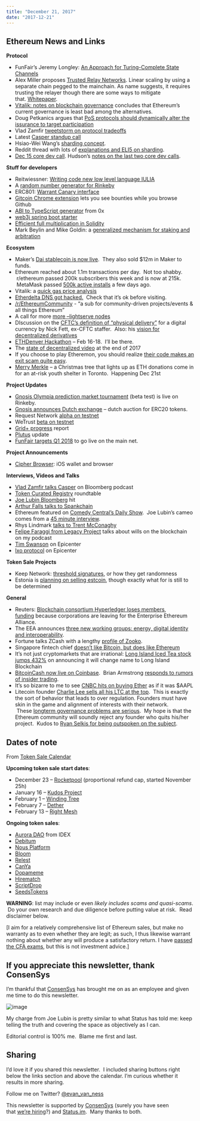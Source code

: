 ```yaml
---
title: "December 21, 2017"
date: "2017-12-21"
---
```


## Ethereum News and Links

**Protocol**

- FunFair’s Jeremy Longley: [An Approach for Turing-Complete State Channels](https://t.umblr.com/redirect?z=https%3A%2F%2Ffunfair.io%2Fapproach-turing-complete-state-channels-part-1%2F&t=ZDc0MWI5OGI1OTJhMWMwOTUyYWYwODZiMzYxZTM2N2M2ZWZlYjM5ZixhUlNheTV1Qw%3D%3D&b=t%3AQ8svKXOQOFn4j1wJ-IeWRA&p=https%3A%2F%2Fwww.weekinethereum.com%2Fpost%2F168796221303%2Fdecember-21-2017&m=0)
- Alex Miller proposes [Trusted Relay Networks](https://t.umblr.com/redirect?z=https%3A%2F%2Fblog.gridplus.io%2Fintroducing-trusted-relay-networks-6c168f72a6f6&t=M2U4MzkzZjVhNjY0M2I0MTI3NDdjNDQ3YzQ1MzBlMDJmNjMzOWVmZixhUlNheTV1Qw%3D%3D&b=t%3AQ8svKXOQOFn4j1wJ-IeWRA&p=https%3A%2F%2Fwww.weekinethereum.com%2Fpost%2F168796221303%2Fdecember-21-2017&m=0). Linear scaling by using a separate chain pegged to the mainchain. As name suggests, it requires trusting the relayer though there are some ways to mitigate that. [Whitepaper](https://t.umblr.com/redirect?z=https%3A%2F%2Fgridplus.io%2Fassets%2FTrustedRelayerNetwork.pdf&t=YzE0MzI3MmY1MjQ5MmRkMjc1NTc1NWMwNTgxMWY1ZmUwNmY4ZTRlNyxhUlNheTV1Qw%3D%3D&b=t%3AQ8svKXOQOFn4j1wJ-IeWRA&p=https%3A%2F%2Fwww.weekinethereum.com%2Fpost%2F168796221303%2Fdecember-21-2017&m=0).
- [Vitalik: notes on blockchain governance](https://t.umblr.com/redirect?z=http%3A%2F%2Fvitalik.ca%2Fgeneral%2F2017%2F12%2F17%2Fvoting.html&t=MTJkNmNhNDM4MTFhYTQyOTI0OWI5MjAwZTMyZDkxNGQyNzVhNTIzMyxhUlNheTV1Qw%3D%3D&b=t%3AQ8svKXOQOFn4j1wJ-IeWRA&p=https%3A%2F%2Fwww.weekinethereum.com%2Fpost%2F168796221303%2Fdecember-21-2017&m=0) concludes that Ethereum’s current governance is least bad among the alternatives.
- Doug Petkanics argues that [PoS protocols should dynamically alter the issurance to target participation](https://t.umblr.com/redirect?z=https%3A%2F%2Fmedium.com%2F%40petkanics%2Finflation-and-participation-in-stake-based-token-protocols-1593688612bf&t=ZWJhNjEyOWNhMDRhNzljNWVlNjc1OWRlYjdmMzRhNGNmNDljZTdkNSxhUlNheTV1Qw%3D%3D&b=t%3AQ8svKXOQOFn4j1wJ-IeWRA&p=https%3A%2F%2Fwww.weekinethereum.com%2Fpost%2F168796221303%2Fdecember-21-2017&m=0)
- Vlad Zamfir [tweetstorm on protocol tradeoffs](https://twitter.com/VladZamfir/status/942271978798534657)
- Latest [Casper standup call](https://t.umblr.com/redirect?z=https%3A%2F%2Fwww.youtube.com%2Fwatch%3Fv%3D1ueRyytJ6U0&t=OGFkNmJiM2MyNjJhMzM5ZjhjZjA4NjQ1YmZiYmIzNjg4YzY0Y2Q0NixhUlNheTV1Qw%3D%3D&b=t%3AQ8svKXOQOFn4j1wJ-IeWRA&p=https%3A%2F%2Fwww.weekinethereum.com%2Fpost%2F168796221303%2Fdecember-21-2017&m=0)
- Hsiao-Wei Wang’s [sharding concept](https://t.umblr.com/redirect?z=https%3A%2F%2Fgithub.com%2Fhwwhww%2Feth-research%2Fblob%2Fmaster%2Fsharding%2Fslides%2FEthereum_Sharding_Concept_20171203_Shenzhen.pdf&t=MDExOWUxMDFjMWE0ZWVkZjMzZDc0YmQ1MjEyYmJjN2EyZDFmOTI4OSxhUlNheTV1Qw%3D%3D&b=t%3AQ8svKXOQOFn4j1wJ-IeWRA&p=https%3A%2F%2Fwww.weekinethereum.com%2Fpost%2F168796221303%2Fdecember-21-2017&m=0).
- Reddit thread with lots of [explanations and ELI5 on sharding](https://t.umblr.com/redirect?z=https%3A%2F%2Fwww.reddit.com%2Fr%2Fethereum%2Fcomments%2F7k88do%2Fa_summary_of_sharding_phase_1_ethereums_scaling%2F&t=N2MzNWVkMTA1NGY0OTcwMTYzMzFkY2I5NTMyZDViN2Q3NmE0M2U3ZCxhUlNheTV1Qw%3D%3D&b=t%3AQ8svKXOQOFn4j1wJ-IeWRA&p=https%3A%2F%2Fwww.weekinethereum.com%2Fpost%2F168796221303%2Fdecember-21-2017&m=0).
- [Dec 15 core dev call](https://t.umblr.com/redirect?z=https%3A%2F%2Fwww.youtube.com%2Fwatch%3Fv%3DnaPA7tjrgsk&t=ZDU3MGVjODE2NzljZTZjMjU1MTQyYzllYzg2OTVhYjFjNzJkNmY4MixhUlNheTV1Qw%3D%3D&b=t%3AQ8svKXOQOFn4j1wJ-IeWRA&p=https%3A%2F%2Fwww.weekinethereum.com%2Fpost%2F168796221303%2Fdecember-21-2017&m=0). Hudson’s [notes on the last two core dev calls](https://t.umblr.com/redirect?z=https%3A%2F%2Fwww.reddit.com%2Fr%2Fethereum%2Fcomments%2F7khro1%2Fnotes_from_ethereum_core_devs_meeting_29_120117%2F&t=OGU5NTczZGRmYTNjODNiYmVhNGIwODIwMWVlMjYyZmZjZWRhZTQyNCxhUlNheTV1Qw%3D%3D&b=t%3AQ8svKXOQOFn4j1wJ-IeWRA&p=https%3A%2F%2Fwww.weekinethereum.com%2Fpost%2F168796221303%2Fdecember-21-2017&m=0).

**Stuff for developers**

- Reitwiessner: [Writing code new low level language IULIA](https://t.umblr.com/redirect?z=https%3A%2F%2Fmedium.com%2F%40chriseth%2Fwriting-smart-contracts-in-iulia-2a5ba737c7f1&t=ZWVkMzU0ZDYwNjFiMjE3YTY2MTE3Mzk2YjgxZTE2ZTA4YjBmOGU0MCxhUlNheTV1Qw%3D%3D&b=t%3AQ8svKXOQOFn4j1wJ-IeWRA&p=https%3A%2F%2Fwww.weekinethereum.com%2Fpost%2F168796221303%2Fdecember-21-2017&m=0)
- A [random number generator for Rinkeby](https://t.umblr.com/redirect?z=https%3A%2F%2Fwww.reddit.com%2Fr%2Fethdev%2Fcomments%2F7ks4th%2Frinkeby_random_number_generator_contract_28205%2F&t=ODNkMTAxOWFkODE0MmUwNDM3MGVkODQ1MTAxZWNiZWFkMDRjNWU3NyxhUlNheTV1Qw%3D%3D&b=t%3AQ8svKXOQOFn4j1wJ-IeWRA&p=https%3A%2F%2Fwww.weekinethereum.com%2Fpost%2F168796221303%2Fdecember-21-2017&m=0)
- ERC801: [Warrant Canary interface](https://t.umblr.com/redirect?z=https%3A%2F%2Fgithub.com%2Fethereum%2FEIPs%2Fpull%2F801&t=Y2IwODA5YjFiOTM3MGEzMmI0MDk5YzcxNDBkNWE2OWNhNTZkNmNjYSxhUlNheTV1Qw%3D%3D&b=t%3AQ8svKXOQOFn4j1wJ-IeWRA&p=https%3A%2F%2Fwww.weekinethereum.com%2Fpost%2F168796221303%2Fdecember-21-2017&m=0)
- [Gitcoin Chrome extension](https://t.umblr.com/redirect?z=https%3A%2F%2Fmedium.com%2Fgitcoin%2Fgitcoin-chrome-extension-enters-alpha-63f9bdf492e4&t=YjMwZjY0M2U3Y2RhOWEyMDhlNGJhNDEwODZlZWEwMTQ3ZTkxMGJjNixhUlNheTV1Qw%3D%3D&b=t%3AQ8svKXOQOFn4j1wJ-IeWRA&p=https%3A%2F%2Fwww.weekinethereum.com%2Fpost%2F168796221303%2Fdecember-21-2017&m=0) lets you see bounties while you browse Github
- [ABI to TypeScript generator](https://t.umblr.com/redirect?z=https%3A%2F%2Fblog.0xproject.com%2Fabi-to-typescript-generator-b0fb5cae9e29&t=NTRkY2EyNzliMTE3ZTU1NTJlMGU1NGRiZWRkNzNlM2U2NjVkM2Q5YixhUlNheTV1Qw%3D%3D&b=t%3AQ8svKXOQOFn4j1wJ-IeWRA&p=https%3A%2F%2Fwww.weekinethereum.com%2Fpost%2F168796221303%2Fdecember-21-2017&m=0) from 0x
- [web3j spring boot starter](https://t.umblr.com/redirect?z=https%3A%2F%2Fgithub.com%2Fweb3j%2Fweb3j-spring-boot-starter%2Freleases%2Ftag%2Fv1.5.0&t=OTkxYWRjZjVlMGJjZDA4ZjJiMjZmNjM5YThjMzlhMTdmZmM0MmM1MCxhUlNheTV1Qw%3D%3D&b=t%3AQ8svKXOQOFn4j1wJ-IeWRA&p=https%3A%2F%2Fwww.weekinethereum.com%2Fpost%2F168796221303%2Fdecember-21-2017&m=0)
- [Efficient full multiplication in Solidity](https://t.umblr.com/redirect?z=https%3A%2F%2Fmedium.com%2Fwicketh%2Fmathemagic-full-multiply-27650fec525d&t=NjZlZWQwZmY1NWI5YzQwMTg5YTI5YzdhNWI5ZjFmOWViODJjOGY1MixhUlNheTV1Qw%3D%3D&b=t%3AQ8svKXOQOFn4j1wJ-IeWRA&p=https%3A%2F%2Fwww.weekinethereum.com%2Fpost%2F168796221303%2Fdecember-21-2017&m=0)
- Mark Beylin and Mike Goldin: a [generalized mechanism for staking and arbitration](https://t.umblr.com/redirect?z=https%3A%2F%2Fdocs.google.com%2Fdocument%2Fd%2F1CNBjz4oTUTQo2VjRh2jK0VBY5z7GAVPwT8YsVtOv1Ns%2Fedit&t=YzhlNmVjMTg1MGViNTU5YjUxMmY2ZTFhMWU0ZWI0YTdmMTM5MjJjMixhUlNheTV1Qw%3D%3D&b=t%3AQ8svKXOQOFn4j1wJ-IeWRA&p=https%3A%2F%2Fwww.weekinethereum.com%2Fpost%2F168796221303%2Fdecember-21-2017&m=0)

  
  
**Ecosystem**

- Maker’s [Dai stablecoin is now live](https://t.umblr.com/redirect?z=https%3A%2F%2Fmedium.com%2F%40MakerDAO%2Fdai-is-now-live-ad87e34fc826&t=Njk2ZTM2YTY1ZWQxMWE0ZWNiM2EyMWI5NTAwMTEzOWVlNWMwZWViNyxhUlNheTV1Qw%3D%3D&b=t%3AQ8svKXOQOFn4j1wJ-IeWRA&p=https%3A%2F%2Fwww.weekinethereum.com%2Fpost%2F168796221303%2Fdecember-21-2017&m=0).  They also sold $12m in Maker to funds.
- Ethereum reached about 1.1m transactions per day.  Not too shabby.  r/ethereum passed 200k subscribers this week and is now at 215k.  MetaMask passed [500k active installs](https://twitter.com/metamask_io/status/942816957920829440) a few days ago.
- Vitalik: a [quick gas price analysis](https://t.umblr.com/redirect?z=http%3A%2F%2Fvitalik.ca%2Fgeneral%2F2017%2F12%2F14%2Fgas_analysis.html&t=NDg5YTA4ODBhOGQyM2YyZTcwNzI4ODdhZmUxYjdlZDFhZmRmYzg5NixhUlNheTV1Qw%3D%3D&b=t%3AQ8svKXOQOFn4j1wJ-IeWRA&p=https%3A%2F%2Fwww.weekinethereum.com%2Fpost%2F168796221303%2Fdecember-21-2017&m=0)
- [Etherdelta DNS got hacked.](https://t.umblr.com/redirect?z=https%3A%2F%2Fwww.reddit.com%2Fr%2Fethereum%2Fcomments%2F7l49xd%2Fthe_etherdelta_domain_was_hijacked_please_do_not%2F&t=ODUyZTVhNTgxYWJmOTNjOGQ3NDQ1NTRmZmRmYjg1MmI3MzkwOWQ3NCxhUlNheTV1Qw%3D%3D&b=t%3AQ8svKXOQOFn4j1wJ-IeWRA&p=https%3A%2F%2Fwww.weekinethereum.com%2Fpost%2F168796221303%2Fdecember-21-2017&m=0)  Check that it’s ok before visiting.
- [/r/EthereumCommunity](https://t.umblr.com/redirect?z=https%3A%2F%2Fwww.reddit.com%2Fr%2FEthereumCommunity%2F&t=YTdmOTM1NDQ4YTYzMzkxNTFkMTdlZTk0NDdhYzc1OTdjZTJmYTE4ZCxhUlNheTV1Qw%3D%3D&b=t%3AQ8svKXOQOFn4j1wJ-IeWRA&p=https%3A%2F%2Fwww.weekinethereum.com%2Fpost%2F168796221303%2Fdecember-21-2017&m=0) - “a sub for community-driven projects/events & all things Ethereum”
- A call for more [more –lightserve nodes](https://t.umblr.com/redirect?z=https%3A%2F%2Fwww.reddit.com%2Fr%2Fethereum%2Fcomments%2F7k4vy5%2Fwe_desperately_need_more_lightserve_nodes%2F&t=M2U1ZThkZjY5MzgzNzMwOTM1MTc1MGE5MTBkMjMzNGU0N2MxMTExNyxhUlNheTV1Qw%3D%3D&b=t%3AQ8svKXOQOFn4j1wJ-IeWRA&p=https%3A%2F%2Fwww.weekinethereum.com%2Fpost%2F168796221303%2Fdecember-21-2017&m=0)
- DIscussion on the [CFTC’s definition of “physical delivery”](https://t.umblr.com/redirect?z=https%3A%2F%2Fmedium.com%2F%40nfett%2Fissues-and-discussion-of-the-cftcs-physical-delivery-of-a-virtual-currency-definition-92effcc209a1&t=OGE1M2M3MGE4YTU5NDNiMjRhMzhlMGFiNTcyYjg4OTljY2FlMGZlZSxhUlNheTV1Qw%3D%3D&b=t%3AQ8svKXOQOFn4j1wJ-IeWRA&p=https%3A%2F%2Fwww.weekinethereum.com%2Fpost%2F168796221303%2Fdecember-21-2017&m=0) for a digital currency by Nick Fett, ex-CFTC staffer.  Also: his [vision for decentralized derivatives](https://t.umblr.com/redirect?z=https%3A%2F%2Fmedium.com%2F%40nfett%2Fdecentralized-derivatives-the-vision-4cb47d7c6459&t=M2EyZmQwOGFjNTA2NzQyOGFmZjdjMDczN2I0ZmU0MmVmNzhjMzNmZSxhUlNheTV1Qw%3D%3D&b=t%3AQ8svKXOQOFn4j1wJ-IeWRA&p=https%3A%2F%2Fwww.weekinethereum.com%2Fpost%2F168796221303%2Fdecember-21-2017&m=0)
- [ETHDenver Hackathon](https://t.umblr.com/redirect?z=https%3A%2F%2Fethdenver.com%2F&t=OWJlMmFlNjcyYWFmNmU2OTdhYzI1NzBmYTIwODVhYzU2YTIzNTI0MSxhUlNheTV1Qw%3D%3D&b=t%3AQ8svKXOQOFn4j1wJ-IeWRA&p=https%3A%2F%2Fwww.weekinethereum.com%2Fpost%2F168796221303%2Fdecember-21-2017&m=0) – Feb 16-18.  I’ll be there.
- The [state of decentralized video](https://t.umblr.com/redirect?z=https%3A%2F%2Fmedium.com%2Fparatii%2Fthe-state-of-decentralised-video-q4-2017-42663ff94b28&t=ODNhZjNhZDdmMThmN2JhZjQ0YTU3MGZkMjkyMjBhYjE2N2RiZjFiYSxhUlNheTV1Qw%3D%3D&b=t%3AQ8svKXOQOFn4j1wJ-IeWRA&p=https%3A%2F%2Fwww.weekinethereum.com%2Fpost%2F168796221303%2Fdecember-21-2017&m=0) at the end of 2017
- If you choose to play Etheremon, you should realize [their code makes an exit scam quite easy](https://t.umblr.com/redirect?z=https%3A%2F%2Fwww.reddit.com%2Fr%2Fethereum%2Fcomments%2F7kz83v%2Fetheremon_a_pokemon_version_of_cryptokitties_just%2Fdrijss9%2F&t=ZTg1Y2I0YzhjMzFhNGZlMmRjZTE3ZTA2NGU2MTkwMmIzMTg2YWYyZixhUlNheTV1Qw%3D%3D&b=t%3AQ8svKXOQOFn4j1wJ-IeWRA&p=https%3A%2F%2Fwww.weekinethereum.com%2Fpost%2F168796221303%2Fdecember-21-2017&m=0).
- [Merry Merkle](https://t.umblr.com/redirect?z=https%3A%2F%2Fmerrymerkle.com%2F&t=ZTllMzU2NmQ5Y2ExN2I4MjVmOWI3NTNjNGMwZTExOTBkMjllYmRjZSxhUlNheTV1Qw%3D%3D&b=t%3AQ8svKXOQOFn4j1wJ-IeWRA&p=https%3A%2F%2Fwww.weekinethereum.com%2Fpost%2F168796221303%2Fdecember-21-2017&m=0) – a Christmas tree that lights up as ETH donations come in for an at-risk youth shelter in Toronto.  Happening Dec 21st

**Project Updates**

- [Gnosis Olympia prediction market tournament](https://t.umblr.com/redirect?z=https%3A%2F%2Folympia.gnosis.pm%2Fgamerules&t=ZTA1ODIxODQ4YjA5ODlkMGM3N2U2YWFhOGZhNTA2ZWZiNDczMTA4YixhUlNheTV1Qw%3D%3D&b=t%3AQ8svKXOQOFn4j1wJ-IeWRA&p=https%3A%2F%2Fwww.weekinethereum.com%2Fpost%2F168796221303%2Fdecember-21-2017&m=0) (beta test) is live on Rinkeby.
- [Gnosis announces Dutch exchange](https://t.umblr.com/redirect?z=https%3A%2F%2Fblog.gnosis.pm%2Fintroducing-the-gnosis-dutch-exchange-53bd3d51f9b2&t=MzRlMGVhZmRkZDI1ZmViMWJjOGJmMjA1MjNkZDMyYzQzZGJkOTMyYyxhUlNheTV1Qw%3D%3D&b=t%3AQ8svKXOQOFn4j1wJ-IeWRA&p=https%3A%2F%2Fwww.weekinethereum.com%2Fpost%2F168796221303%2Fdecember-21-2017&m=0) – dutch auction for ERC20 tokens.
- Request Network [alpha on testnet](https://t.umblr.com/redirect?z=https%3A%2F%2Fapp.request.network%2F%23%2F&t=MzExYWU4MjMzNmExOWIzYjcxMjNlOWYwYjZkNDI1ZTJlOTdkZTIxMixhUlNheTV1Qw%3D%3D&b=t%3AQ8svKXOQOFn4j1wJ-IeWRA&p=https%3A%2F%2Fwww.weekinethereum.com%2Fpost%2F168796221303%2Fdecember-21-2017&m=0)
- WeTrust [beta on testnet](https://t.umblr.com/redirect?z=https%3A%2F%2Ftlc-testnet.wetrust.io%2F&t=YjM1NmJkOTZiYWYxZjc2MDZkMGViMjdiYzQwZmVkNmFhNGEzZTdhNyxhUlNheTV1Qw%3D%3D&b=t%3AQ8svKXOQOFn4j1wJ-IeWRA&p=https%3A%2F%2Fwww.weekinethereum.com%2Fpost%2F168796221303%2Fdecember-21-2017&m=0)
- [Grid+ progress](https://t.umblr.com/redirect?z=https%3A%2F%2Fblog.gridplus.io%2Fgrid-progress-report-12-15-2017-fdb4e24ed2ed&t=YzI4YjcxYTRmZDdmMWNhYzViYmNmNGI0ZjVhOGMwODVhMGU3M2Q3ZixhUlNheTV1Qw%3D%3D&b=t%3AQ8svKXOQOFn4j1wJ-IeWRA&p=https%3A%2F%2Fwww.weekinethereum.com%2Fpost%2F168796221303%2Fdecember-21-2017&m=0) report
- [Plutus](https://t.umblr.com/redirect?z=https%3A%2F%2Fmedium.com%2F%40PlutusIT%2Fgreen-light-for-exchanges-cards-delivered-live-product-demo-806a10353908&t=Nzk1YzFlODFlZjI4MDlmYWQ0NDhhNDg2MzA4NTUyOTJkNDRhYjRmOSxhUlNheTV1Qw%3D%3D&b=t%3AQ8svKXOQOFn4j1wJ-IeWRA&p=https%3A%2F%2Fwww.weekinethereum.com%2Fpost%2F168796221303%2Fdecember-21-2017&m=0) update
- [FunFair targets Q1 2018](https://t.umblr.com/redirect?z=https%3A%2F%2Ffunfair.io%2Fcompany-update-december-2017%2F&t=YzljYzg5Nzc1ODkwMzliY2FiODk5MjQ2NGYzY2ExY2NiMzJjMTZmNSxhUlNheTV1Qw%3D%3D&b=t%3AQ8svKXOQOFn4j1wJ-IeWRA&p=https%3A%2F%2Fwww.weekinethereum.com%2Fpost%2F168796221303%2Fdecember-21-2017&m=0) to go live on the main net.

**Project Announcements**

- [Cipher Browser](https://t.umblr.com/redirect?z=https%3A%2F%2Fwww.cipherbrowser.com%2F&t=NWVkNjY3M2QxNTk1NzM0ZjEwZWY3ZWEyN2Q4YjExN2Q0MGZiY2FjNixhUlNheTV1Qw%3D%3D&b=t%3AQ8svKXOQOFn4j1wJ-IeWRA&p=https%3A%2F%2Fwww.weekinethereum.com%2Fpost%2F168796221303%2Fdecember-21-2017&m=0): iOS wallet and browser

**Interviews, Videos and Talks**

- [Vlad Zamfir talks Casper](https://t.umblr.com/redirect?z=https%3A%2F%2Fwww.bloomberg.com%2Fnews%2Faudio%2F2017-12-18%2Finside-the-big-plan-to-make-ethereum-go-mainstream&t=NWJkYjNjNmU2NTI5Zjk4YWJjZTM1OTY1YTY5MTA1NWFhMDE5YWU0OCxhUlNheTV1Qw%3D%3D&b=t%3AQ8svKXOQOFn4j1wJ-IeWRA&p=https%3A%2F%2Fwww.weekinethereum.com%2Fpost%2F168796221303%2Fdecember-21-2017&m=0) on Bloomberg podcast
- [Token Curated Registry](https://t.umblr.com/redirect?z=https%3A%2F%2Fwww.youtube.com%2Fwatch%3Fv%3DMxt-SdfXEKw&t=NWUxNzg0Y2UwNzdlMDJiMjBkYjk4NTdkZmU1YzYyYWY5NDBkZGI5ZixhUlNheTV1Qw%3D%3D&b=t%3AQ8svKXOQOFn4j1wJ-IeWRA&p=https%3A%2F%2Fwww.weekinethereum.com%2Fpost%2F168796221303%2Fdecember-21-2017&m=0) roundtable
- [Joe Lubin Bloomberg](https://t.umblr.com/redirect?z=https%3A%2F%2Fwww.bloomberg.com%2Fnews%2Fvideos%2F2017-12-15%2Fethereum-co-founder-on-bitcoin-and-blockchain-tech-video&t=N2MyY2MzZmE1YmVmMTRhZGZiZjE0OGViNGFjODc1ZjVjZWU3YmNiNSxhUlNheTV1Qw%3D%3D&b=t%3AQ8svKXOQOFn4j1wJ-IeWRA&p=https%3A%2F%2Fwww.weekinethereum.com%2Fpost%2F168796221303%2Fdecember-21-2017&m=0) hit
- [Arthur Falls talks to Spankchain](https://t.umblr.com/redirect?z=https%3A%2F%2Fwww.thirdweb.net%2Fnews%2F2017%2F12%2F10%2Fthe-third-web-micro-economies-2-spankchain&t=MDViYWNkN2NkNGEyM2JmYTU1NWM0ZmFlNTAzZGNmMjNhYjMwMjg3NyxhUlNheTV1Qw%3D%3D&b=t%3AQ8svKXOQOFn4j1wJ-IeWRA&p=https%3A%2F%2Fwww.weekinethereum.com%2Fpost%2F168796221303%2Fdecember-21-2017&m=0)
- Ethereum featured on [Comedy Central’s Daily Show](https://t.umblr.com/redirect?z=http%3A%2F%2Fwww.cc.com%2Fvideo-clips%2Fbuwgm4%2Fthe-daily-show-with-trevor-noah-the-rise-of-bitcoin-and-other-stupid-meme-currencies&t=Y2ZiYzFlYWJjM2ZkNDgwN2UzZTQ3MTA2ZGE5NzE1Y2FhMjc0ZDRmZCxhUlNheTV1Qw%3D%3D&b=t%3AQ8svKXOQOFn4j1wJ-IeWRA&p=https%3A%2F%2Fwww.weekinethereum.com%2Fpost%2F168796221303%2Fdecember-21-2017&m=0).  Joe Lubin’s cameo comes from a [45 minute interview](https://t.umblr.com/redirect?z=https%3A%2F%2Fwww.reddit.com%2Fr%2Fethereum%2Fcomments%2F7k00q4%2Fjoseph_lubin_and_ethereum_featured_in_the_daily%2Fdrb1xqn%2F%3Fcontext%3D3&t=ZjQ3YjI2ZmM2Mjk5ZGU5MTY2ZjM4M2NhMmIxZDE3YWJlMDBlNTNhMSxhUlNheTV1Qw%3D%3D&b=t%3AQ8svKXOQOFn4j1wJ-IeWRA&p=https%3A%2F%2Fwww.weekinethereum.com%2Fpost%2F168796221303%2Fdecember-21-2017&m=0).
- Rhys Lindmark [talks to Trent McConaghy](https://t.umblr.com/redirect?z=https%3A%2F%2Fmedium.com%2F%40RhysLindmark%2F25-trent-mcconaghy-ocean-protocol-cryptoeconomic-primitives-mapping-humanitys-plan-to-self-c8423a600da&t=MzVkMTdlYmM1NWZhYWExNjZiNzRmZWZiZDM5ZGE2N2MzNzdlMjEzZCxhUlNheTV1Qw%3D%3D&b=t%3AQ8svKXOQOFn4j1wJ-IeWRA&p=https%3A%2F%2Fwww.weekinethereum.com%2Fpost%2F168796221303%2Fdecember-21-2017&m=0)
- [Felipe Faraggi from Legacy Project](https://t.umblr.com/redirect?z=https%3A%2F%2Fthebitcoinpodcast.com%2Fan-ethereum-podcast-episode-9%2F&t=MGNhNmU0ODcyYmY2MTdhMjZhMzM5ZWYxNWJlMTE3NTZmZTVjNmYyOSxhUlNheTV1Qw%3D%3D&b=t%3AQ8svKXOQOFn4j1wJ-IeWRA&p=https%3A%2F%2Fwww.weekinethereum.com%2Fpost%2F168796221303%2Fdecember-21-2017&m=0) talks about wills on the blockchain on my podcast
- [Tim Swanson](https://t.umblr.com/redirect?z=http%3A%2F%2Fepicenter.tv%2F213&t=MGRlMGE5OGIwOWZmYjlhM2ZjZWRiM2VmZmMwMWEzOThiODJhYmVkYSxhUlNheTV1Qw%3D%3D&b=t%3AQ8svKXOQOFn4j1wJ-IeWRA&p=https%3A%2F%2Fwww.weekinethereum.com%2Fpost%2F168796221303%2Fdecember-21-2017&m=0) on Epicenter
- [Ixo protocol](https://t.umblr.com/redirect?z=https%3A%2F%2Fepicenter.tv%2Fepisode%2F214%2F&t=OWJmMDA0MzI1YzAwOTc4NzJhM2YxODA2MjdlNDMyMzZiZDAzNWQ0MCxhUlNheTV1Qw%3D%3D&b=t%3AQ8svKXOQOFn4j1wJ-IeWRA&p=https%3A%2F%2Fwww.weekinethereum.com%2Fpost%2F168796221303%2Fdecember-21-2017&m=0) on Epicenter

**Token Sale Projects**

- Keep Network: [threshold signatures](https://t.umblr.com/redirect?z=https%3A%2F%2Fblog.keep.network%2Fthreshold-signatures-ff2c2b98d9c7&t=NjYzNWI3MmJkOGVjNzA0ZWFhNmY0NTFlYTg1ZmUyN2MyMDYzY2YyYyxhUlNheTV1Qw%3D%3D&b=t%3AQ8svKXOQOFn4j1wJ-IeWRA&p=https%3A%2F%2Fwww.weekinethereum.com%2Fpost%2F168796221303%2Fdecember-21-2017&m=0), or how they get randomness
- Estonia is [planning on selling estcoin](https://t.umblr.com/redirect?z=https%3A%2F%2Fmedium.com%2Fe-residency-blog%2Fwere-planning-to-launch-estcoin-and-that-s-only-the-start-310aba7f3790&t=MTEyNGJhMmZmZjlmZmMwMDIxZGRiYzJmNmQ2ODZkZTYwZTZkMjI0YSxhUlNheTV1Qw%3D%3D&b=t%3AQ8svKXOQOFn4j1wJ-IeWRA&p=https%3A%2F%2Fwww.weekinethereum.com%2Fpost%2F168796221303%2Fdecember-21-2017&m=0), though exactly what for is still to be determined

**General**

- Reuters: [Blockchain consortium Hyperledger loses members, funding](https://t.umblr.com/redirect?z=https%3A%2F%2Fwww.reuters.com%2Farticle%2Fus-blockchain-consortium%2Fblockchain-consortium-hyperledger-loses-members-funding-documents-idUSKBN1E92O4&t=MTY1YjcxN2M5Y2M0NzBkNjRjYmVhYTFjMmE3ZTNlMWJiN2JmM2M1NyxhUlNheTV1Qw%3D%3D&b=t%3AQ8svKXOQOFn4j1wJ-IeWRA&p=https%3A%2F%2Fwww.weekinethereum.com%2Fpost%2F168796221303%2Fdecember-21-2017&m=0) because corporations are leaving for the Enterprise Ethereum Alliance.
- The EEA announces [three new working groups: energy, digital identity and interoperability](https://t.umblr.com/redirect?z=https%3A%2F%2Fentethalliance.org%2Fworlds-largest-blockchain-initiative-launches-three-working-groups%2F&t=YzkxNWI5MjY5MTFkM2JiOWZhMTI0MDUwMjQ0NzVkODZhM2E3ZGEwNixhUlNheTV1Qw%3D%3D&b=t%3AQ8svKXOQOFn4j1wJ-IeWRA&p=https%3A%2F%2Fwww.weekinethereum.com%2Fpost%2F168796221303%2Fdecember-21-2017&m=0).
- Fortune talks ZCash with a lengthy [profile of Zooko](https://t.umblr.com/redirect?z=http%3A%2F%2Ffortune.com%2F2017%2F12%2F18%2Fjp-morgan-bitcoin-zcash-wilcox%2F&t=YTM1OWM4OWZhNWIxMmE3MDUyYTE3Yjk3NDBhNzUyYmU5MDM3ZGVkOSxhUlNheTV1Qw%3D%3D&b=t%3AQ8svKXOQOFn4j1wJ-IeWRA&p=https%3A%2F%2Fwww.weekinethereum.com%2Fpost%2F168796221303%2Fdecember-21-2017&m=0).
- Singapore fintech chief [doesn’t like Bitcoin, but does like Ethereum](https://t.umblr.com/redirect?z=http%3A%2F%2Fwww.telegraph.co.uk%2Fbusiness%2F2017%2F12%2F18%2Fsingapores-fintech-chief-warns-bitcoin-delusion%2F&t=YzcwNGI1YzNjZWI5MTUwMjAzNmZjMGZhZTlkNGNkZTdjZDViN2M4MyxhUlNheTV1Qw%3D%3D&b=t%3AQ8svKXOQOFn4j1wJ-IeWRA&p=https%3A%2F%2Fwww.weekinethereum.com%2Fpost%2F168796221303%2Fdecember-21-2017&m=0)
- It’s not just cryptomarkets that are irrational: [Long Island Iced Tea stock jumps 432%](https://t.umblr.com/redirect?z=http%3A%2F%2Fmarkets.businessinsider.com%2Fcurrencies%2Fnews%2Flong-island-iced-tea-company-pivots-to-blockchain-stock-explodes-2017-12-1011743880&t=MjBkNjBhNzIwM2NmNmQ3ZjllNTMyZDU2MzAwYjA0YzhmZjgwNGMyZixhUlNheTV1Qw%3D%3D&b=t%3AQ8svKXOQOFn4j1wJ-IeWRA&p=https%3A%2F%2Fwww.weekinethereum.com%2Fpost%2F168796221303%2Fdecember-21-2017&m=0) on announcing it will change name to Long Island Blockchain
- [BitcoinCash now live on Coinbase](https://t.umblr.com/redirect?z=https%3A%2F%2Fblog.coinbase.com%2Fbuy-sell-send-and-receive-bitcoin-cash-on-coinbase-65f1b2c7214b&t=YmZjYWE2MGNkYjBiYjlhY2NhYTdjYmI4YTQzMzFmMDY1MjkwMzc1ZixhUlNheTV1Qw%3D%3D&b=t%3AQ8svKXOQOFn4j1wJ-IeWRA&p=https%3A%2F%2Fwww.weekinethereum.com%2Fpost%2F168796221303%2Fdecember-21-2017&m=0).  Brian Armstrong [responds to rumors of insider trading](https://t.umblr.com/redirect?z=https%3A%2F%2Fblog.coinbase.com%2Four-employee-trading-policy-at-coinbase-1d4e860b7837&t=M2NjYTQwMTc0Y2FkYmYzNmEzNDE5MjJhOGE4ZmIxYzQ4NzBjMDFhNCxhUlNheTV1Qw%3D%3D&b=t%3AQ8svKXOQOFn4j1wJ-IeWRA&p=https%3A%2F%2Fwww.weekinethereum.com%2Fpost%2F168796221303%2Fdecember-21-2017&m=0).
- It’s so bizarre to me to see [CNBC hits on buying Ether](https://t.umblr.com/redirect?z=https%3A%2F%2Fwww.cnbc.com%2Fvideo%2F2017%2F12%2F19%2Ffast-money-final-trades-bac-eth-and-more.html&t=MTZlMjM0MjRiM2Y2MWE5ZWZlZDk1MDQ1MDlhZGZiNTVmN2IxNTUzOSxhUlNheTV1Qw%3D%3D&b=t%3AQ8svKXOQOFn4j1wJ-IeWRA&p=https%3A%2F%2Fwww.weekinethereum.com%2Fpost%2F168796221303%2Fdecember-21-2017&m=0) as if it was $AAPL
- Litecoin founder [Charlie Lee sells all his LTC at the top](https://t.umblr.com/redirect?z=https%3A%2F%2Fwww.reddit.com%2Fr%2Flitecoin%2Fcomments%2F7kzw6q%2Flitecoin_price_tweets_and_conflict_of_interest%2F&t=ZGIxMzU0ZGM4NTZmOWE2NmEzZGI2NDIzN2M3MzE5M2E5YWEzZGI1OCxhUlNheTV1Qw%3D%3D&b=t%3AQ8svKXOQOFn4j1wJ-IeWRA&p=https%3A%2F%2Fwww.weekinethereum.com%2Fpost%2F168796221303%2Fdecember-21-2017&m=0).  This is exactly the sort of behavior that leads to over regulation. Founders must have skin in the game and alignment of interests with their network.  These [longterm governance problems are serious](https://t.umblr.com/redirect?z=https%3A%2F%2Fwww.evanvanness.com%2Fpost%2F164888569516%2Fwhat-scares-me-most-in-the-ethereum-ecosystem&t=N2NkMWQ3MDNhMjFjM2JlOGFlYmQ2ODIxOTM4MTc4OTI0YmJlZTBlMixhUlNheTV1Qw%3D%3D&b=t%3AQ8svKXOQOFn4j1wJ-IeWRA&p=https%3A%2F%2Fwww.weekinethereum.com%2Fpost%2F168796221303%2Fdecember-21-2017&m=0).  My hope is that the Ethereum community will soundly reject any founder who quits his/her project.  Kudos to [Ryan Selkis for being outspoken on the subject](https://twitter.com/twobitidiot/status/943695356193361920).

## Dates of note

From [Token Sale Calendar](https://t.umblr.com/redirect?z=http%3A%2F%2Fwww.tokensalecalendar.com%2F&t=NjdiMzJjNmFjZTQxOTNjOGM5MjBjNGE4ZTgzZTJhMzc5MWYxMWMyNixhUlNheTV1Qw%3D%3D&b=t%3AQ8svKXOQOFn4j1wJ-IeWRA&p=https%3A%2F%2Fwww.weekinethereum.com%2Fpost%2F168796221303%2Fdecember-21-2017&m=0)

**Upcoming token sale start dates**:

- December 23 – [Rocketpool](http://t.umblr.com/redirect?z=https%3A%2F%2Fwww.rocketpool.net%2F&t=YzUyMjdlZjY3ZDA5MTg0NjAyYzYzMWQ0MTgxNWYwYjI3N2Q0NTQ3MixNMXdheE1kTw%3D%3D&b=t%3ARqKlLBDa5AFqUBYwGpoSJQ&p=http%3A%2F%2Fwww.tokensalecalendar.com%2Fpost%2F166960505828%2Fupcoming-token-sale-start-dates-october-31&m=1) (proportional refund cap, started November 25h)
- January 16 – [Kudos Project](https://t.umblr.com/redirect?z=https%3A%2F%2Fwww.kudosproject.com%2F&t=MmQzZjYxYjE0MTQxZDMzYWQxYWU4OGMwZjViZmJmNWYwMzBiYmRjNyxhUlNheTV1Qw%3D%3D&b=t%3AQ8svKXOQOFn4j1wJ-IeWRA&p=https%3A%2F%2Fwww.weekinethereum.com%2Fpost%2F168796221303%2Fdecember-21-2017&m=0)
- February 1 – [Winding Tree](https://t.umblr.com/redirect?z=https%3A%2F%2Fwindingtree.com%2F&t=Njk1NjFmMGUxNTUyYjRiZDIxMTllNzgyNjc0M2E0YjgxMmZjOTJlNixhUlNheTV1Qw%3D%3D&b=t%3AQ8svKXOQOFn4j1wJ-IeWRA&p=https%3A%2F%2Fwww.weekinethereum.com%2Fpost%2F168796221303%2Fdecember-21-2017&m=0)
- February 7 – [Dether](https://www.tumblr.com/edit/dether.io)
- February 13 – [Right Mesh](https://t.umblr.com/redirect?z=https%3A%2F%2Fwww.rightmesh.io%2F&t=YzA0NWY0MWJjODJmYjNhZmE5ZDdiZTk1ZWI5MzVmN2M3NzVjMzEyMSxhUlNheTV1Qw%3D%3D&b=t%3AQ8svKXOQOFn4j1wJ-IeWRA&p=https%3A%2F%2Fwww.weekinethereum.com%2Fpost%2F168796221303%2Fdecember-21-2017&m=0)

**Ongoing token sales**:

- [Aurora DAO](https://t.umblr.com/redirect?z=https%3A%2F%2Fauroradao.com%2F&t=NmY4MjNhMGY4ZDY1NjIxZTIxN2QwNjllOGM2NGQyOWZjYmM5Yzk5NyxhUlNheTV1Qw%3D%3D&b=t%3AQ8svKXOQOFn4j1wJ-IeWRA&p=https%3A%2F%2Fwww.weekinethereum.com%2Fpost%2F168796221303%2Fdecember-21-2017&m=0) from IDEX
- [Debitum](http://t.umblr.com/redirect?z=https%3A%2F%2Fdebitum.network%2F&t=MjY1YzE2NjJhZjU4NWI0ZGY3M2Y2NTFlZDBlYjM0MDI2YTBmNDVjZixNMXdheE1kTw%3D%3D&b=t%3ARqKlLBDa5AFqUBYwGpoSJQ&p=http%3A%2F%2Fwww.tokensalecalendar.com%2Fpost%2F166960505828%2Fupcoming-token-sale-start-dates-october-31&m=1)
- [Nous Platform](http://t.umblr.com/redirect?z=https%3A%2F%2Fnousplatform.com%2F&t=NjZhNTgyMmY2MTA2OTc2N2Q1OGJmOGZjNzFhMjU1NjkyYmE4NzljOCxNMXdheE1kTw%3D%3D&b=t%3ARqKlLBDa5AFqUBYwGpoSJQ&p=http%3A%2F%2Fwww.tokensalecalendar.com%2Fpost%2F166960505828%2Fupcoming-token-sale-start-dates-october-31&m=1)
- [Bloom](http://t.umblr.com/redirect?z=https%3A%2F%2Fwww.hellobloom.io&t=OTVjYWE2MTg2MzY3NjU5MWFiZjUzNTA3MTQ3ZjUwNzU3YWZhNDIwZixNMXdheE1kTw%3D%3D&b=t%3ARqKlLBDa5AFqUBYwGpoSJQ&p=http%3A%2F%2Fwww.tokensalecalendar.com%2Fpost%2F166960505828%2Fupcoming-token-sale-start-dates-october-31&m=1)
- [Relest](http://t.umblr.com/redirect?z=https%3A%2F%2Fico.relest.io%2F&t=ZGVjZjZiYTdkZWE2YzgzZWZlNTBjZWNmNGIwMWUxYWRhOWY4NzQ4NixyVm1XTkpWVQ%3D%3D&b=t%3ARqKlLBDa5AFqUBYwGpoSJQ&p=http%3A%2F%2Fwww.tokensalecalendar.com%2Fpost%2F165301068328%2Fupcoming-token-sale-start-dates-september-14&m=1)
- [CanYa](https://t.umblr.com/redirect?z=https%3A%2F%2Fcanya.io%2F&t=ZjRmZTQwZTkwYTA2YTdiZTY1ZDVlN2M4NGY4YmZlYWNjMWNkZTQ5OSxhUlNheTV1Qw%3D%3D&b=t%3AQ8svKXOQOFn4j1wJ-IeWRA&p=https%3A%2F%2Fwww.weekinethereum.com%2Fpost%2F168796221303%2Fdecember-21-2017&m=0)
- [Dopameme](http://t.umblr.com/redirect?z=https%3A%2F%2Fwww.dopameme.io%2Fdmt%2F&t=MDc0MDhhZjg4ZGEyMmI3ZGE4YjAxNjkxNTk4NzQzNjdlZjlmODFlYixNMXdheE1kTw%3D%3D&b=t%3ARqKlLBDa5AFqUBYwGpoSJQ&p=http%3A%2F%2Fwww.tokensalecalendar.com%2Fpost%2F166960505828%2Fupcoming-token-sale-start-dates-october-31&m=1)
- [Hirematch](http://t.umblr.com/redirect?z=http%3A%2F%2Fhirematch.io%2F&t=NTQ1YzkwYzEzMWI3NDJlYzkxNzI2OTZkZTQ5ZjRkZWUwYmY5NjM3YSxyVm1XTkpWVQ%3D%3D&b=t%3ARqKlLBDa5AFqUBYwGpoSJQ&p=http%3A%2F%2Fwww.tokensalecalendar.com%2Fpost%2F165301068328%2Fupcoming-token-sale-start-dates-september-14&m=1)
- [ScriptDrop](http://t.umblr.com/redirect?z=https%3A%2F%2Fwww.scriptdrop.io%2F&t=YzA3ZGQ3OGNiNWI0NjMxMzMyODc4OTYwMDM5MmQ2MDk5Y2QwZDk2YSxyVm1XTkpWVQ%3D%3D&b=t%3ARqKlLBDa5AFqUBYwGpoSJQ&p=http%3A%2F%2Fwww.tokensalecalendar.com%2Fpost%2F165301068328%2Fupcoming-token-sale-start-dates-september-14&m=1)
- [SeedsTokens](http://t.umblr.com/redirect?z=http%3A%2F%2Fseedstokens.com&t=NTc3Y2JiOTBlMjUwZTZlMzM4YjVkOWEwMmJlODExOTE5YmI4MDExMCxNMXdheE1kTw%3D%3D&b=t%3ARqKlLBDa5AFqUBYwGpoSJQ&p=http%3A%2F%2Fwww.tokensalecalendar.com%2Fpost%2F166960505828%2Fupcoming-token-sale-start-dates-october-31&m=1)

**WARNING**: list may include or even _likely includes scams and quasi-scams_.  Do your own research and due diligence before putting value at risk.  Read disclaimer below.

\[I aim for a relatively comprehensive list of Ethereum sales, but make no warranty as to even whether they are legit; as such, I thus likewise warrant nothing about whether any will produce a satisfactory return. I have [passed the CFA exams](https://t.umblr.com/redirect?z=http%3A%2F%2Fwww.evanvanness.com%2Fpost%2F144767932386%2Fprepare-effectively-for-the-cfa-exam-how-to-skip&t=MDIyODEyNmYzNzY4ZjdhY2ExN2M5M2M4OGU4MjE3YjZkYWE3ZTdmYixhUlNheTV1Qw%3D%3D&b=t%3AQ8svKXOQOFn4j1wJ-IeWRA&p=https%3A%2F%2Fwww.weekinethereum.com%2Fpost%2F168796221303%2Fdecember-21-2017&m=0), but this is not investment advice.\]

## If you appreciate this newsletter, thank ConsenSys

I’m thankful that [ConsenSys](https://t.umblr.com/redirect?z=http%3A%2F%2Fconsensys.net%2F&t=NDI3YmE0ZjQ4Y2QyZDU4ODNkNDhiYTk5ZDI2NTExNmZjMTkxOWJkZCxhUlNheTV1Qw%3D%3D&b=t%3AQ8svKXOQOFn4j1wJ-IeWRA&p=https%3A%2F%2Fwww.weekinethereum.com%2Fpost%2F168796221303%2Fdecember-21-2017&m=0) has brought me on as an employee and given me time to do this newsletter.

![image](https://66.media.tumblr.com/9114e5ec047c95b2ef505fd878651dc4/tumblr_inline_p1bwczOTqi1rxca3y_250.jpg)

My charge from Joe Lubin is pretty similar to what Status has told me: keep telling the truth and covering the space as objectively as I can.  

Editorial control is 100% me.  Blame me first and last.  

## Sharing

I’d love it if you shared this newsletter.  I included sharing buttons right below the links section and above the calendar. I’m curious whether it results in more sharing.    
  
  
  
Follow me on Twitter? [@evan\_van\_ness](https://twitter.com/evan_van_ness)

This newsletter is supported by [ConsenSys](https://t.umblr.com/redirect?z=https%3A%2F%2Fconsensys.net%2F&t=Y2NlMWNjOTM5YTk5N2FlYjg0MWJlZTI0MjIyZTIwMzJlNTA5ZTk5NCxhUlNheTV1Qw%3D%3D&b=t%3AQ8svKXOQOFn4j1wJ-IeWRA&p=https%3A%2F%2Fwww.weekinethereum.com%2Fpost%2F168796221303%2Fdecember-21-2017&m=0) (surely you have seen that [we’re hiring](https://t.umblr.com/redirect?z=http%3A%2F%2Fgrnh.se%2Fslxih51&t=ODM1ZWJkNDE2ZmVjNDYxZGQ3MWYwY2M2ODA0NmYxMWM3MjcxMjRhZixhUlNheTV1Qw%3D%3D&b=t%3AQ8svKXOQOFn4j1wJ-IeWRA&p=https%3A%2F%2Fwww.weekinethereum.com%2Fpost%2F168796221303%2Fdecember-21-2017&m=0)?) and [Status.im](https://t.umblr.com/redirect?z=https%3A%2F%2Fstatus.im%2F&t=YjEwNGZmYTc3ZDkyZjE1YTgyOTBiYjAzMGU0ZTkyYTBlNTQ2ZDdlNyxhUlNheTV1Qw%3D%3D&b=t%3AQ8svKXOQOFn4j1wJ-IeWRA&p=https%3A%2F%2Fwww.weekinethereum.com%2Fpost%2F168796221303%2Fdecember-21-2017&m=0).  Many thanks to both.
